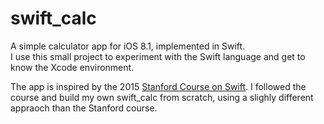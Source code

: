 # swift_calc

A simple calculator app for iOS 8.1, implemented in Swift.<br>
I use this small project to experiment with the Swift language and get to know the Xcode environment.

The app is inspired by the 2015 [Stanford Course on Swift](https://itunes.apple.com/us/course/developing-ios-8-apps-swift/id961180099). I followed the course and build my own swift_calc from scratch, using a slighly different appraoch than the Stanford course.